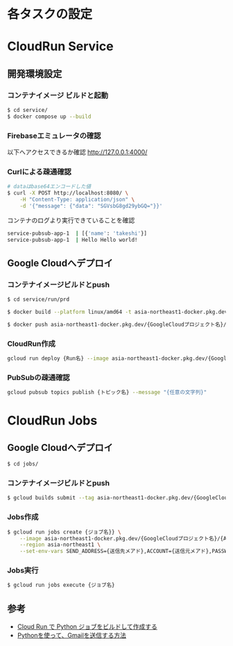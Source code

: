 # 各タスクの設定

# CloudRun Service

## 開発環境設定

### コンテナイメージ ビルドと起動

```bash
$ cd service/
$ docker compose up --build
```

### Firebaseエミュレータの確認
以下へアクセスできるか確認
http://127.0.0.1:4000/


### Curlによる疎通確認
```bash
# dataはbase64エンコードした値
$ curl -X POST http://localhost:8080/ \
    -H "Content-Type: application/json" \
    -d '{"message": {"data": "SGVsbG8gd29ybGQ="}}'
```

コンテナのログより実行できていることを確認
```bash
service-pubsub-app-1  | [{'name': 'takeshi'}]
service-pubsub-app-1  | Hello Hello world!
```


## Google Cloudへデプロイ
### コンテナイメージビルドとpush

```bash
$ cd service/run/prd
```

```bash
$ docker build --platform linux/amd64 -t asia-northeast1-docker.pkg.dev/{GoogleCloudプロジェクト名}/{ArtifactRegistry名}/{イメージ名}:{タグ名} -f Dockerfile ../../../

$ docker push asia-northeast1-docker.pkg.dev/{GoogleCloudプロジェクト名}/{ArtifactRegistry名}/{イメージ名}:{タグ名}
```

### CloudRun作成

```bash
gcloud run deploy {Run名} --image asia-northeast1-docker.pkg.dev/{GoogleCloudプロジェクト名}/{ArtifactRegistry名}/{イメージ名}:{タグ名} \  --no-allow-unauthenticated
```

### PubSubの疎通確認
```bash
gcloud pubsub topics publish {トピック名} --message "{任意の文字列}"
```

# CloudRun Jobs

## Google Cloudへデプロイ
```bash
$ cd jobs/
```

### コンテナイメージビルドとpush
```bash
$ gcloud builds submit --tag asia-northeast1-docker.pkg.dev/{GoogleCloudプロジェクト名}/{ArtifactRegistry名}/{イメージ名}:{タグ名}
```

### Jobs作成

```bash
$ gcloud run jobs create {ジョブ名}} \
    --image asia-northeast1-docker.pkg.dev/{GoogleCloudプロジェクト名}/{ArtifactRegistry名}/{イメージ名}:{タグ名} \
    --region asia-northeast1 \
    --set-env-vars SEND_ADDRESS={送信先メアド},ACCOUNT={送信元メアド},PASSWORD={アプリケーションパスワード}
```

### Jobs実行

```bash
$ gcloud run jobs execute {ジョブ名}
```

## 参考
- [Cloud Run で Python ジョブをビルドして作成する](https://cloud.google.com/run/docs/quickstarts/jobs/build-create-python?hl=ja)
- [Pythonを使って、Gmailを送信する方法](https://note.com/noa813/n/nde0116fcb03f)
